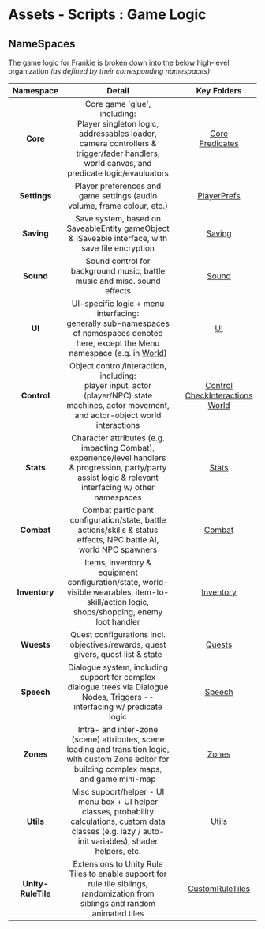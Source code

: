# Assets - Scripts : Game Logic

## NameSpaces

The game logic for Frankie is broken down into the below high-level organization *(as defined by their corresponding namespaces)*:

|     Namespace      |                                                                                   Detail                                                                                   |       |                                          Key Folders                                          |
| :----------------: | :------------------------------------------------------------------------------------------------------------------------------------------------------------------------: | :---: | :-------------------------------------------------------------------------------------------: |
|      **Core**      | Core game 'glue', including: <br/> Player singleton logic, addressables loader, camera controllers & trigger/fader handlers, world canvas, and predicate logic/evauluators |       |                       [Core](./Core/) <br/> [Predicates](./Predicates/)                       |
|    **Settings**    |                                                  Player preferences and game settings (audio volume, frame colour, etc.)                                                   |       |                                 [PlayerPrefs](./PlayerPrefs/)                                 |
|     **Saving**     |                                      Save system, based on SaveableEntity gameObject & ISaveable interface, with save file encryption                                      |       |                                      [Saving](./Saving/)                                      |
|     **Sound**      |                                                  Sound control for background music, battle music and misc. sound effects                                                  |       |                                       [Sound](./Sound/)                                       |
|       **UI**       |         UI-specific logic + menu interfacing: <br/> generally sub-namespaces of namespaces denoted here, except the Menu namespace (e.g. in [World](./UI/World/))          |       |                                          [UI](./UI/)                                          |
|    **Control**     |             Object control/interaction, including: <br/> player input, actor (player/NPC) state machines, actor movement, and actor-object world interactions              |       | [Control](./Control/) <br/> [CheckInteractions](./CheckInteractions/) <br/> [World](./World/) |
|     **Stats**      |         Character attributes (e.g. impacting Combat), experience/level handlers & progression, party/party assist logic & relevant interfacing w/ other namespaces         |       |                                       [Stats](./Stats/)                                       |
|     **Combat**     |                             Combat participant configuration/state, battle actions/skills & status effects, NPC battle AI, world NPC spawners                              |       |                                      [Combat](./Combat/)                                      |
|   **Inventory**   |                 Items, inventory & equipment configuration/state, world-visible wearables, item-to-skill/action logic, shops/shopping, enemy loot handler                  |       |                                   [Inventory](./Inventory/)                                   |
|     **Wuests**     |                                              Quest configurations incl. objectives/rewards, quest givers, quest list & state                                               |       |                                      [Quests](./Quests/)                                      |
|     **Speech**     |                        Dialogue system, including support for complex dialogue trees via Dialogue Nodes, Triggers -- interfacing w/ predicate logic                        |       |                                      [Speech](./Speech/)                                      |
|     **Zones**      |             Intra- and inter-zone (scene) attributes, scene loading and transition logic, with custom Zone editor for building complex maps, and game mini-map             |       |                                       [Zones](./Zones/)                                       |
|     **Utils**      |        Misc support/helper - UI menu box + UI helper classes, probability calculations, custom data classes (e.g. lazy / auto-init variables), shader helpers, etc.        |       |                                       [Utils](./Utils/)                                       |
| **Unity-RuleTile** |                       Extensions to Unity Rule Tiles to enable support for rule tile siblings, randomization from siblings and random animated tiles                       |       |                             [CustomRuleTiles](./CustomRuleTiles/)                             |
